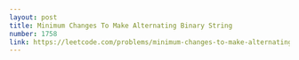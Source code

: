 ```yaml
---
layout: post
title: Minimum Changes To Make Alternating Binary String
number: 1758
link: https://leetcode.com/problems/minimum-changes-to-make-alternating-binary-string
---
```

